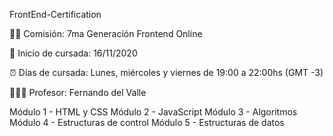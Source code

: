 FrontEnd-Certification

🙋‍♀️ Comisión: 7ma Generación Frontend Online

📅 Inicio de cursada: 16/11/2020

⏰ Días de cursada: Lunes, miércoles y viernes de 19:00 a 22:00hs (GMT -3)

👨🏻‍💻 Profesor: Fernando del Valle

Módulo 1 - HTML y CSS
Módulo 2 - JavaScript
Módulo 3 - Algoritmos
Módulo 4 - Estructuras de control
Módulo 5 - Estructuras de datos

